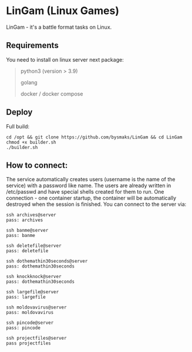 # LinGam (Linux Games)

LinGam - it's a battle format tasks on Linux.


## Requirements

You need to install on linux server next package:
>python3 (version > 3.9)
>
>golang
>
>docker / docker compose

## Deploy

Full build:
```bash=
cd /opt && git clone https://github.com/bysmaks/LinGam && cd LinGam
chmod +x builder.sh 
./builder.sh
```

## How to connect:

The service automatically creates users (username is the name of the service) with a password like name.
The users are already written in /etc/passwd and have special shells created for them to run.
One connection - one container startup, the container will be automatically destroyed when the session is finished.
You can connect to the server via:

```bash=
ssh archives@server
pass: archives

ssh banme@server
pass: banme

ssh deletefile@server
pass: deletefile

ssh dothemathin30seconds@server
pass: dothemathin30seconds

ssh knockknock@server
pass: dothemathin30seconds

ssh largefile@server
pass: largefile

ssh moldovavirus@server
pass: moldovavirus

ssh pincode@server
pass: pincode

ssh projectfiles@server
pass projectfiles
```
